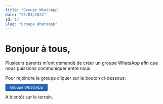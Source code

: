 ```yaml
---
title: "Groupe WhatsApp"
date: "25/03/2022"
id: 17
Slug: "Groupe WhatsApp"
---
```


# Bonjour à tous,

Plusieurs parents m'ont demandé de créer un groupe WhatsApp afin que nous puissions communiquer entre nous.

Pour rejoindre le groupe cliquer sur le bouton ci-dessous:

<a href="https://chat.whatsapp.com/Cd4zYds6F59HHJ4IpepVgD" class="btn" target="_blank">Groupe WhatsApp</a>


A bientôt sur le terrain.

<style>
.btn {
  text-decoration: none;
  color: #fff;
  background-color: rgb(41, 101, 180); 
  border-radius: 4px;
  padding: 4px 15px;
  font-size: 12px;
}
</style>
